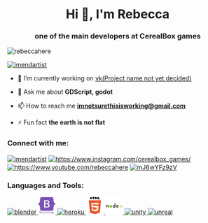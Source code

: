 <h1 align="center">Hi 👋, I'm Rebecca</h1>
<h3 align="center">one of the main developers at CerealBox games</h3>

<p align="left"> <img src="https://komarev.com/ghpvc/?username=rebeccahere&label=Profile%20views&color=0e75b6&style=flat" alt="rebeccahere" /> </p>

<p align="left"> <a href="https://twitter.com/imendartist" target="blank"><img src="https://img.shields.io/twitter/follow/imendartist?logo=twitter&style=for-the-badge" alt="imendartist" /></a> </p>

- 🔭 I’m currently working on [vk(Project name not yet decided)](https://www.instagram.com/cerealbox_games/)

- 💬 Ask me about **GDScript, godot**

- 📫 How to reach me **imnotsurethisisworking@gmail.com**

- ⚡ Fun fact **the earth is not flat**

<h3 align="left">Connect with me:</h3>
<p align="left">
<a href="https://twitter.com/imendartist" target="blank"><img align="center" src="https://raw.githubusercontent.com/rahuldkjain/github-profile-readme-generator/master/src/images/icons/Social/twitter.svg" alt="imendartist" height="30" width="40" /></a>
<a href="https://instagram.com/https://www.instagram.com/cerealbox_games/" target="blank"><img align="center" src="https://raw.githubusercontent.com/rahuldkjain/github-profile-readme-generator/master/src/images/icons/Social/instagram.svg" alt="https://www.instagram.com/cerealbox_games/" height="30" width="40" /></a>
<a href="https://www.youtube.com/c/https://www.youtube.com/rebeccahere" target="blank"><img align="center" src="https://raw.githubusercontent.com/rahuldkjain/github-profile-readme-generator/master/src/images/icons/Social/youtube.svg" alt="https://www.youtube.com/rebeccahere" height="30" width="40" /></a>
<a href="https://discord.gg/mJ6wYFz9zV" target="blank"><img align="center" src="https://raw.githubusercontent.com/rahuldkjain/github-profile-readme-generator/master/src/images/icons/Social/discord.svg" alt="mJ6wYFz9zV" height="30" width="40" /></a>
</p>

<h3 align="left">Languages and Tools:</h3>
<p align="left"> <a href="https://developer.android.com" target="_blank" rel="noreferrer"><a href="[https://godotengine.org/]https://upload.wikimedia.org/wikipedia/commons/thumb/6/6a/Godot_icon.svg/2048px-Godot_icon.svg.png" target="_blank" rel="noreferrer" <img src="https://raw.githubusercontent.com/devicons/devicon/master/icons/android/android-original-wordmark.svg" alt="android" width="40" height="40"/> </a> <a href="https://www.blender.org/" target="_blank" rel="noreferrer"> <img src="https://download.blender.org/branding/community/blender_community_badge_white.svg" alt="blender" width="40" height="40"/> </a> <a href="https://getbootstrap.com" target="_blank" rel="noreferrer"> <img src="https://raw.githubusercontent.com/devicons/devicon/master/icons/bootstrap/bootstrap-plain-wordmark.svg" alt="bootstrap" width="40" height="40"/> </a> <a href="https://heroku.com" target="_blank" rel="noreferrer"> <img src="https://www.vectorlogo.zone/logos/heroku/heroku-icon.svg" alt="heroku" width="40" height="40"/> </a> <a href="https://www.w3.org/html/" target="_blank" rel="noreferrer"> <img src="https://raw.githubusercontent.com/devicons/devicon/master/icons/html5/html5-original-wordmark.svg" alt="html5" width="40" height="40"/> </a> <a href="https://nodejs.org" target="_blank" rel="noreferrer"> <img src="https://raw.githubusercontent.com/devicons/devicon/master/icons/nodejs/nodejs-original-wordmark.svg" alt="nodejs" width="40" height="40"/> </a> <a href="https://unity.com/" target="_blank" rel="noreferrer"> <img src="https://www.vectorlogo.zone/logos/unity3d/unity3d-icon.svg" alt="unity" width="40" height="40"/> </a> <a href="https://unrealengine.com/" target="_blank" rel="noreferrer"> <img src="https://raw.githubusercontent.com/kenangundogan/fontisto/036b7eca71aab1bef8e6a0518f7329f13ed62f6b/icons/svg/brand/unreal-engine.svg" alt="unreal" width="40" height="40"/> </a> </p>
